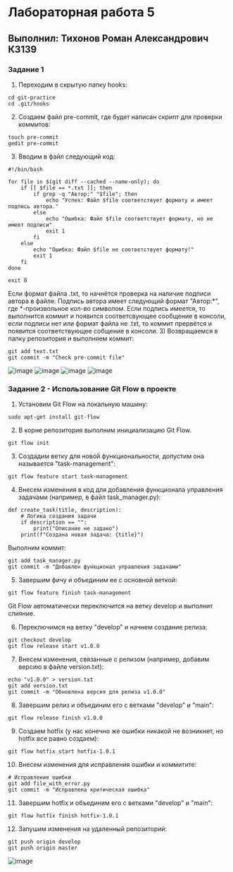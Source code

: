 # Лабораторная работа 5
## Выполнил: Тихонов Роман Александрович К3139
### Задание 1
1) Переходим в скрытую папку hooks:
```
cd git-practice
cd .git/hooks
```
2) Создаем файл pre-commit, где будет написан скрипт для проверки коммитов:
```
touch pre-commit
gedit pre-commit
```
3) Вводим в файл следующий код:
```
#!/bin/bash

for file in $(git diff --cached --name-only); do
    if [[ $file == *.txt ]]; then
        if grep -q "Автор:" "$file"; then
            echo "Успех: Файл $file соответствует формату и имеет подпись автора."
        else
            echo "Ошибка: Файл $file соответствует формату, но не имеет подписи"
            exit 1
        fi
    else
        echo "Ошибка: Файл $file не соответствует формату!"
        exit 1
    fi
done

exit 0
```
Если  формат файла .txt, то начнётся проверка на наличие подписи автора в файле. Подпись автора имеет следующий формат "Автор:*", где *-произвольное кол-во символом. Если подпись имеется, то выполнится коммит и появится соответсвующее сообщение в консоли, если подписи нет или формат файла не .txt, то коммит прервётся и появится соответствующее собщение в консоли.
3) Возвращаемся в папку репозитория и выполняем коммит:
```
git add text.txt
git commit -m "Check pre-commit file"

```
![image](https://github.com/user-attachments/assets/ebe16551-2e75-45f5-9d74-652aba7fb2b3)
![image](https://github.com/user-attachments/assets/b0c90686-95fc-40bf-9210-f0adec089d6c)
![image](https://github.com/user-attachments/assets/6c8bf855-500c-42cb-b2a2-3027d9bf7ab5)
![image](https://github.com/user-attachments/assets/0b50dc58-a4a7-4f53-8db0-77043182e8dd)


### Задание 2 - Использование Git Flow в проекте


1. Установим Git Flow на локальную машину:

```
sudo apt-get install git-flow
```

2. В корне репозитория выполним инициализацию Git Flow.

```
git flow init
```

3. Создадим ветку для новой функциональности, допустим она называется "task-management":

```
git flow feature start task-management
```

4. Внесем изменения в код для добавления функционала управления задачами (например, в файл task_manager.py):

```
def create_task(title, description):
    # Логика создания задачи
    if description == "":
        print("Описание не задано")
    print(f"Создана новая задача: {title}")
```

Выполним коммит:

```
git add task_manager.py
git commit -m "Добавлен функционал управления задачами"
```

5. Завершим фичу и объединим ее с основной веткой:

```
git flow feature finish task-management

```

Git Flow автоматически переключится на ветку develop и выполнит слияние. 

6. Переключимся на ветку "develop" и начнем создание релиза:

```
git checkout develop
git flow release start v1.0.0
```

7. Внесем изменения, связанные с релизом (например, добавим версию в файле version.txt):

```
echo "v1.0.0" > version.txt
git add version.txt
git commit -m "Обновлена версия для релиза v1.0.0"

```


8. Завершим релиз и объединим его с ветками "develop" и "main":

```
git flow release finish v1.0.0
```

9. Создаем hotfix (у нас конечно же ошибки никакой не возникнет, но hotfix все равно создаем):

```
git flow hotfix start hotfix-1.0.1
```

10. Внесем изменения для исправления ошибки и коммитите:

```
# Исправление ошибки
git add file_with_error.py
git commit -m "Исправлена критическая ошибка"
```

11. Завершим hotfix и объединим его с ветками "develop" и "main":

```
git flow hotfix finish hotfix-1.0.1
```

12. Запушим изменения на удаленный репозиторий:

```
git push origin develop
git push origin master
```
![image](https://github.com/user-attachments/assets/c5f66628-7bdf-401c-bf7b-81f7f45df396)

